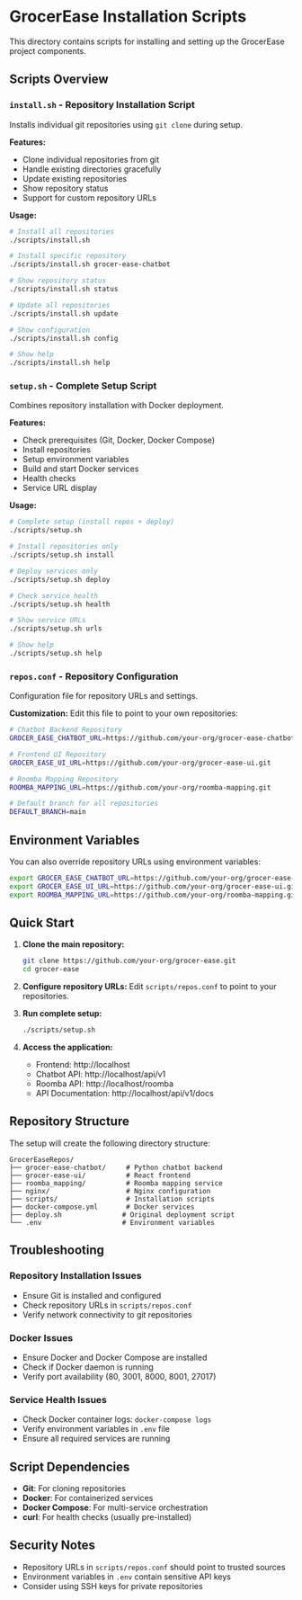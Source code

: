 # GrocerEase Installation Scripts

This directory contains scripts for installing and setting up the GrocerEase project components.

## Scripts Overview

### `install.sh` - Repository Installation Script
Installs individual git repositories using `git clone` during setup.

**Features:**
- Clone individual repositories from git
- Handle existing directories gracefully
- Update existing repositories
- Show repository status
- Support for custom repository URLs

**Usage:**
```bash
# Install all repositories
./scripts/install.sh

# Install specific repository
./scripts/install.sh grocer-ease-chatbot

# Show repository status
./scripts/install.sh status

# Update all repositories
./scripts/install.sh update

# Show configuration
./scripts/install.sh config

# Show help
./scripts/install.sh help
```

### `setup.sh` - Complete Setup Script
Combines repository installation with Docker deployment.

**Features:**
- Check prerequisites (Git, Docker, Docker Compose)
- Install repositories
- Setup environment variables
- Build and start Docker services
- Health checks
- Service URL display

**Usage:**
```bash
# Complete setup (install repos + deploy)
./scripts/setup.sh

# Install repositories only
./scripts/setup.sh install

# Deploy services only
./scripts/setup.sh deploy

# Check service health
./scripts/setup.sh health

# Show service URLs
./scripts/setup.sh urls

# Show help
./scripts/setup.sh help
```

### `repos.conf` - Repository Configuration
Configuration file for repository URLs and settings.

**Customization:**
Edit this file to point to your own repositories:

```bash
# Chatbot Backend Repository
GROCER_EASE_CHATBOT_URL=https://github.com/your-org/grocer-ease-chatbot.git

# Frontend UI Repository  
GROCER_EASE_UI_URL=https://github.com/your-org/grocer-ease-ui.git

# Roomba Mapping Repository
ROOMBA_MAPPING_URL=https://github.com/your-org/roomba-mapping.git

# Default branch for all repositories
DEFAULT_BRANCH=main
```

## Environment Variables

You can also override repository URLs using environment variables:

```bash
export GROCER_EASE_CHATBOT_URL=https://github.com/your-org/grocer-ease-chatbot.git
export GROCER_EASE_UI_URL=https://github.com/your-org/grocer-ease-ui.git
export ROOMBA_MAPPING_URL=https://github.com/your-org/roomba-mapping.git
```

## Quick Start

1. **Clone the main repository:**
   ```bash
   git clone https://github.com/your-org/grocer-ease.git
   cd grocer-ease
   ```

2. **Configure repository URLs:**
   Edit `scripts/repos.conf` to point to your repositories.

3. **Run complete setup:**
   ```bash
   ./scripts/setup.sh
   ```

4. **Access the application:**
   - Frontend: http://localhost
   - Chatbot API: http://localhost/api/v1
   - Roomba API: http://localhost/roomba
   - API Documentation: http://localhost/api/v1/docs

## Repository Structure

The setup will create the following directory structure:

```
GrocerEaseRepos/
├── grocer-ease-chatbot/     # Python chatbot backend
├── grocer-ease-ui/          # React frontend
├── roomba_mapping/          # Roomba mapping service
├── nginx/                   # Nginx configuration
├── scripts/                 # Installation scripts
├── docker-compose.yml       # Docker services
├── deploy.sh               # Original deployment script
└── .env                    # Environment variables
```

## Troubleshooting

### Repository Installation Issues
- Ensure Git is installed and configured
- Check repository URLs in `scripts/repos.conf`
- Verify network connectivity to git repositories

### Docker Issues
- Ensure Docker and Docker Compose are installed
- Check if Docker daemon is running
- Verify port availability (80, 3001, 8000, 8001, 27017)

### Service Health Issues
- Check Docker container logs: `docker-compose logs`
- Verify environment variables in `.env` file
- Ensure all required services are running

## Script Dependencies

- **Git**: For cloning repositories
- **Docker**: For containerized services
- **Docker Compose**: For multi-service orchestration
- **curl**: For health checks (usually pre-installed)

## Security Notes

- Repository URLs in `scripts/repos.conf` should point to trusted sources
- Environment variables in `.env` contain sensitive API keys
- Consider using SSH keys for private repositories 